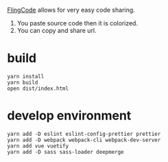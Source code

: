 [FlingCode](https://flingcode.netlify.app/) allows for very easy code sharing.

1. You paste source code then it is colorized.
2. You can copy and share url.

# build

```
yarn install
yarn build
open dist/index.html
```

# develop environment

```
yarn add -D eslint eslint-config-prettier prettier
yarn add -D webpack webpack-cli webpack-dev-server
yarn add vue vuetify
yarn add -D sass sass-loader deepmerge
```
